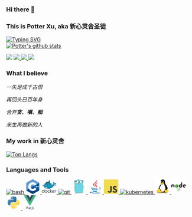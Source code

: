 ### Hi there 👋 
### This is Potter Xu, aka 新心灵舍圣徒
[![Typing SVG](https://readme-typing-svg.demolab.com?font=Fira+Code&pause=1000&random=false&width=435&lines=%E4%B8%80%E6%97%A0%E6%89%80%E6%9C%89%E4%B8%8D%E5%A5%BD%E5%90%97%EF%BC%9F+%E8%83%BD%E6%B2%A1%E6%9C%89%E7%9B%AE%E7%9A%84%E7%9A%84%E6%B4%BB%E7%9D%80%E4%B8%8D%E5%A5%BD%E5%90%97%EF%BC%9F;%E4%B8%80%E8%B5%B7%E6%88%90%E4%B8%BA%E6%96%B0%E9%80%A0%E7%9A%84%E4%BA%BA%EF%BC%81)](https://git.io/typing-svg)
<br/>
[![Potter's github stats](https://github-readme-stats.vercel.app/api?username=potterxu&custom_title=新心灵舍手册)](https://github.com/anuraghazra/github-readme-stats)
<p>
  <img src="http://views.whatilearened.today/views/github/potterxu/views.svg"/>
  <a href="https://github.com/potterxu/">
    <img src="https://img.shields.io/github/followers/potterxu?color=%234CC61E&label=GitHub%20Followers%20%3A"/>
  </a>
  <a href="https://github.com/potterxu?tab=repositories">
    <img src="https://badges.frapsoft.com/os/v2/open-source.svg?v=103"/>
  </a>
  <a href="https://music.youtube.com/watch?v=Oi2-kTHeSAs&list=RDAMPLPLsyOSbh5bs15OXJIigNdRgK0za-JXwhz1">
    <img src="https://img.shields.io/badge/新造的人-play-red"/>
  </a>
</p>

### What I believe
*一失足成千古恨*

*再回头已百年身*

*舍弃**贪**、**嗔**、**痴***

*来生再做新的人*

### My work in 新心灵舍
[![Top Langs](https://github-readme-stats.vercel.app/api/top-langs/?username=potterxu&layout=donut)](https://github.com/anuraghazra/github-readme-stats)

### Languages and Tools
<p align="left">
  <a href="https://www.gnu.org/software/bash/" target="_blank" rel="noreferrer">
    <img src="https://www.vectorlogo.zone/logos/gnu_bash/gnu_bash-icon.svg" alt="bash" width="40" height="40"/>
  </a>
  <a href="https://www.w3schools.com/cpp/" target="_blank" rel="noreferrer">
    <img src="https://raw.githubusercontent.com/devicons/devicon/master/icons/cplusplus/cplusplus-original.svg" alt="cplusplus" width="40" height="40"/>
  </a>
  <a href="https://www.docker.com/" target="_blank" rel="noreferrer">
    <img src="https://raw.githubusercontent.com/devicons/devicon/master/icons/docker/docker-original-wordmark.svg" alt="docker" width="40" height="40"/>
  </a>
  <a href="https://git-scm.com/" target="_blank" rel="noreferrer"> 
    <img src="https://www.vectorlogo.zone/logos/git-scm/git-scm-icon.svg" alt="git" width="40" height="40"/>
  </a>
  <a href="https://golang.org" target="_blank" rel="noreferrer">
    <img src="https://raw.githubusercontent.com/devicons/devicon/master/icons/go/go-original.svg" alt="go" width="40" height="40"/>
  </a>
  <a href="https://www.java.com" target="_blank" rel="noreferrer">
    <img src="https://raw.githubusercontent.com/devicons/devicon/master/icons/java/java-original.svg" alt="java" width="40" height="40"/>
  </a>
  <a href="https://developer.mozilla.org/en-US/docs/Web/JavaScript" target="_blank" rel="noreferrer">
    <img src="https://raw.githubusercontent.com/devicons/devicon/master/icons/javascript/javascript-original.svg" alt="javascript" width="40" height="40"/>
  </a>
  <a href="https://kubernetes.io" target="_blank" rel="noreferrer">
    <img src="https://www.vectorlogo.zone/logos/kubernetes/kubernetes-icon.svg" alt="kubernetes" width="40" height="40"/>
  </a>
  <a href="https://www.linux.org/" target="_blank" rel="noreferrer">
    <img src="https://raw.githubusercontent.com/devicons/devicon/master/icons/linux/linux-original.svg" alt="linux" width="40" height="40"/>
  </a>
  <a href="https://nodejs.org" target="_blank" rel="noreferrer">
    <img src="https://raw.githubusercontent.com/devicons/devicon/master/icons/nodejs/nodejs-original-wordmark.svg" alt="nodejs" width="40" height="40"/>
  </a>
  <a href="https://www.python.org" target="_blank" rel="noreferrer">
    <img src="https://raw.githubusercontent.com/devicons/devicon/master/icons/python/python-original.svg" alt="python" width="40" height="40"/>
  </a>
  <a href="https://vuejs.org/" target="_blank" rel="noreferrer">
    <img src="https://raw.githubusercontent.com/devicons/devicon/master/icons/vuejs/vuejs-original-wordmark.svg" alt="vuejs" width="40" height="40"/>
  </a>
</p>


